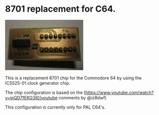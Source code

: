 # 8701 replacement for C64.

![DodgyPLL picture](dodgypll_shot.jpg)

This is a replacement 8701 chip for the Commodore 64 by using the ICS525-01
clock generator chip.

The chip configuration is based on the
[https://www.youtube.com/watch?v=ipQD7fEKG38](youtube comments by @iz8dwf)

This configuration is currently only for PAL C64's.
